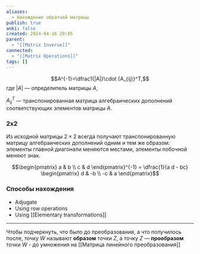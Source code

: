 ```yaml
---
aliases:
  - Нахождение обратной матрицы
publish: true
anki: false
created: 2024-04-16 20:05
parent:
  - "[[Matrix Inverse]]"
connected:
  - "[[Matrix Operations]]"
tags: []
---
```



$$A^{-1}=\dfrac1{|A|}\cdot {A_{ij}}^T,$$
где $|A|$ — определитель матрицы $A$,

${A_{ij}}^T$ — транспонированная матрица алгебраических дополнений соответствующих элементов матрицы $A$.

### 2х2
Из исходной матрицы $2{\times}2$ всегда получают транспонированную матрицу алгебраических дополнений одним и тем же образом: элементы главной диагонали меняются местами, элементы побочной меняют знак.

$$\begin{pmatrix} a & b \\ c & d \end{pmatrix}^{-1} = \dfrac{1}{a d - bc} \begin{pmatrix} d & -b \\ -c & a \end{pmatrix}$$

### Способы нахождения
- Adjugate 
- Using row operations
- Using [[Elementary transformations]]


---

Чтобы подчеркнуть, что было до преобразования, а что получилось после, 
точку $W$ называют **образом** точки $Z$, а 
точку $Z$ — **прообразом** точки $W$  - до умножения на [[Матрица линейного преобразования]]



